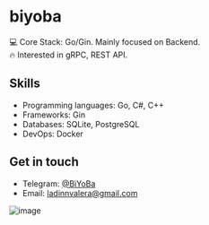 **biyoba**
================

💻 Core Stack: Go/Gin. Mainly focused on Backend.                      
🔥 Interested in gRPC, REST API.

Skills
------

* Programming languages: Go, C#, C++
* Frameworks: Gin
* Databases: SQLite, PostgreSQL
* DevOps: Docker

Get in touch
------------

* Telegram: [@BiYoBa](https://t.me/BiYoBa)
* Email: [ladinnvalera@gmail.com](click)

![image](https://github.com/user-attachments/assets/a174b504-ab6d-49c4-b2c3-bbcff3e72d9f)
